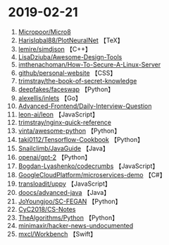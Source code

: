 # 2019-02-21

1. [Micropoor/Micro8](https://github.com/Micropoor/Micro8) 
2. [HarisIqbal88/PlotNeuralNet](https://github.com/HarisIqbal88/PlotNeuralNet) 【TeX】
3. [lemire/simdjson](https://github.com/lemire/simdjson) 【C++】
4. [LisaDziuba/Awesome-Design-Tools](https://github.com/LisaDziuba/Awesome-Design-Tools) 
5. [imthenachoman/How-To-Secure-A-Linux-Server](https://github.com/imthenachoman/How-To-Secure-A-Linux-Server) 
6. [github/personal-website](https://github.com/github/personal-website) 【CSS】
7. [trimstray/the-book-of-secret-knowledge](https://github.com/trimstray/the-book-of-secret-knowledge) 
8. [deepfakes/faceswap](https://github.com/deepfakes/faceswap) 【Python】
9. [alexellis/inlets](https://github.com/alexellis/inlets) 【Go】
10. [Advanced-Frontend/Daily-Interview-Question](https://github.com/Advanced-Frontend/Daily-Interview-Question) 
11. [leon-ai/leon](https://github.com/leon-ai/leon) 【JavaScript】
12. [trimstray/nginx-quick-reference](https://github.com/trimstray/nginx-quick-reference) 
13. [vinta/awesome-python](https://github.com/vinta/awesome-python) 【Python】
14. [taki0112/Tensorflow-Cookbook](https://github.com/taki0112/Tensorflow-Cookbook) 【Python】
15. [Snailclimb/JavaGuide](https://github.com/Snailclimb/JavaGuide) 【Java】
16. [openai/gpt-2](https://github.com/openai/gpt-2) 【Python】
17. [Bogdan-Lyashenko/codecrumbs](https://github.com/Bogdan-Lyashenko/codecrumbs) 【JavaScript】
18. [GoogleCloudPlatform/microservices-demo](https://github.com/GoogleCloudPlatform/microservices-demo) 【C#】
19. [transloadit/uppy](https://github.com/transloadit/uppy) 【JavaScript】
20. [doocs/advanced-java](https://github.com/doocs/advanced-java) 【Java】
21. [JoYoungjoo/SC-FEGAN](https://github.com/JoYoungjoo/SC-FEGAN) 【Python】
22. [CyC2018/CS-Notes](https://github.com/CyC2018/CS-Notes) 
23. [TheAlgorithms/Python](https://github.com/TheAlgorithms/Python) 【Python】
24. [minimaxir/hacker-news-undocumented](https://github.com/minimaxir/hacker-news-undocumented) 
25. [mxcl/Workbench](https://github.com/mxcl/Workbench) 【Swift】
